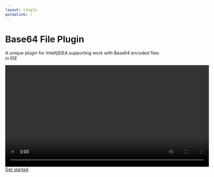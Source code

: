 ```yaml
---
layout: single
permalink: /
---
```


# Base64 File Plugin

A unique plugin for IntellijIDEA supporting work with Base64 encoded files in IDE

<video width="650" height="auto" controls preload="metadata">
  <source src="/assets/videos/base64_file_plugin_overview.mp4" type="video/mp4">
  Your browser does not support the video tag.
</video>
<br/>
<a href="/docs/install/" class="btn btn--primary btn--large">Get started</a>






